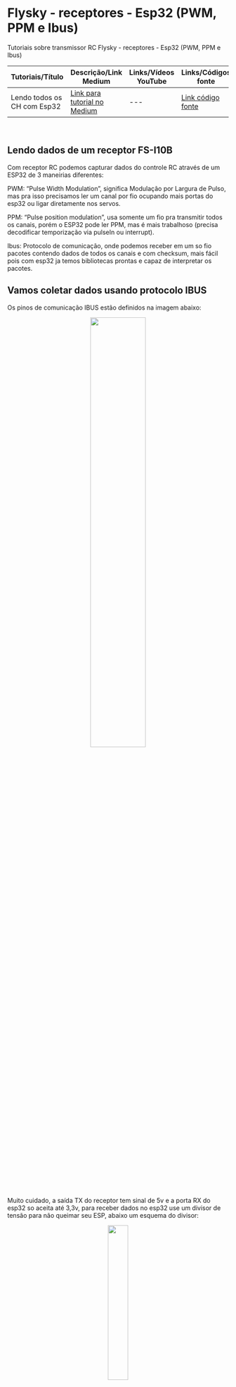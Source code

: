 # Flysky - receptores - Esp32 (PWM, PPM e Ibus)
Tutoriais sobre transmissor RC Flysky - receptores - Esp32 (PWM, PPM e Ibus)

  
| Tutoriais/Título | Descrição/Link Medium | Links/Vídeos YouTube | Links/Códigos fonte |
| --- | --- | --- | --- |
| Lendo todos os CH com Esp32 | [Link para tutorial no Medium](https://medium.com/@dev.daniel.amorim/flysky-entendendo-receptor-ia10b-0b4f2c4c30e8) | --- | [Link código fonte](https://github.com/dev-daniel-amorim/ReceptorRc_esp32_Ibus/blob/main/iBus_com_esp.ino) |
<br>

## Lendo dados de um receptor FS-I10B 
Com receptor RC podemos capturar dados do controle RC através de um ESP32 de 3 maneirias diferentes:

PWM: “Pulse Width Modulation”, significa Modulação por Largura de Pulso, mas pra isso precisamos ler um canal por fio ocupando mais portas do esp32 ou ligar diretamente nos servos.

PPM: “Pulse position modulation”, usa somente um fio pra transmitir todos os canais, porém o ESP32 pode ler PPM, mas é mais trabalhoso (precisa decodificar temporização via pulseIn ou interrupt).

Ibus: Protocolo de comunicação, onde podemos receber em um so fio pacotes contendo dados de todos os canais e com checksum, mais fácil pois com esp32 ja temos bibliotecas prontas e capaz de interpretar os pacotes.

## Vamos coletar dados usando protocolo IBUS
Os pinos de comunicação IBUS estão definidos na imagem abaixo:


<p align="center">
  <img src="https://github.com/user-attachments/assets/8ab7aae1-020c-49d2-b010-d35b90e14bb0" width="50%" />
</p>
<br>

Muito cuidado, a saída TX do receptor tem sinal de 5v e a porta RX do esp32 so aceita até 3,3v, para receber dados no esp32 use um divisor de tensão para não queimar seu ESP, abaixo um esquema do divisor:

<p align="center">
  <img src="https://github.com/user-attachments/assets/04521fc8-1cab-4c5d-a10b-1dbb73336521" width="30%" />
</p>
<br>








<hr>

[<< Voltar para página inicial](https://github.com/dev-daniel-amorim)
